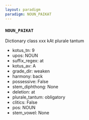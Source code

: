 ```yaml
---
layout: paradigm
paradigm: NOUN_PAIKAT
---
```

### ` NOUN_PAIKAT `

Dictionary class xxx kAt plurale tantum
* kotus_tn: 9
* upos: NOUN
* suffix_regex: at
* kotus_av: A
* grade_dir: weaken
* harmony: back
* possessive: False
* stem_diphthong: None
* deletion: at
* plurale_tantum: obligatory
* clitics: False
* pos: NOUN
* stem_vowel: None
